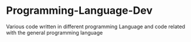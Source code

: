 # Programming-Language-Dev
Various code written in different programming Language and code related with the general programming language 
